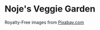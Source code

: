 <h1>Noje's Veggie Garden</h1>
<p>Royalty-Free images from <a href="https://pixabay.com">Pixabay.com</a></p>
